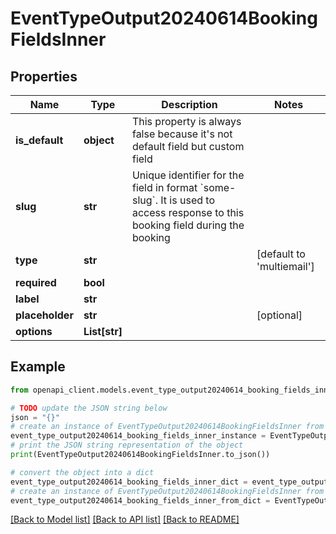 # EventTypeOutput20240614BookingFieldsInner


## Properties

Name | Type | Description | Notes
------------ | ------------- | ------------- | -------------
**is_default** | **object** | This property is always false because it&#39;s not default field but custom field | 
**slug** | **str** | Unique identifier for the field in format &#x60;some-slug&#x60;. It is used to access response to this booking field during the booking | 
**type** | **str** |  | [default to 'multiemail']
**required** | **bool** |  | 
**label** | **str** |  | 
**placeholder** | **str** |  | [optional] 
**options** | **List[str]** |  | 

## Example

```python
from openapi_client.models.event_type_output20240614_booking_fields_inner import EventTypeOutput20240614BookingFieldsInner

# TODO update the JSON string below
json = "{}"
# create an instance of EventTypeOutput20240614BookingFieldsInner from a JSON string
event_type_output20240614_booking_fields_inner_instance = EventTypeOutput20240614BookingFieldsInner.from_json(json)
# print the JSON string representation of the object
print(EventTypeOutput20240614BookingFieldsInner.to_json())

# convert the object into a dict
event_type_output20240614_booking_fields_inner_dict = event_type_output20240614_booking_fields_inner_instance.to_dict()
# create an instance of EventTypeOutput20240614BookingFieldsInner from a dict
event_type_output20240614_booking_fields_inner_from_dict = EventTypeOutput20240614BookingFieldsInner.from_dict(event_type_output20240614_booking_fields_inner_dict)
```
[[Back to Model list]](../README.md#documentation-for-models) [[Back to API list]](../README.md#documentation-for-api-endpoints) [[Back to README]](../README.md)


